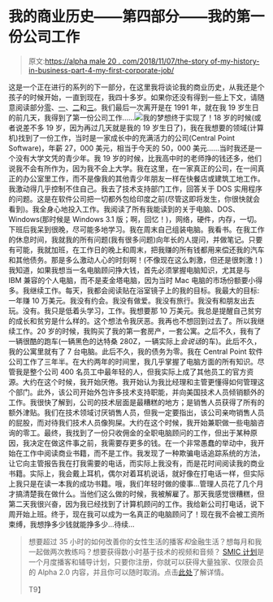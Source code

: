# 我的商业历史——第四部分——我的第一份公司工作

> 原文:[https://alpha male 20 . com/2018/11/07/the-story of-my-history-in-business-part-4-my-first-corporate-job/](https://alphamale20.com/2018/11/07/the-story-of-my-history-in-business-part-4-my-first-corporate-job/)

这是一个正在进行的系列的下一部分，在这里我将谈论我的商业历史，从我还是个孩子的时候开始，一直到现在，我四十多岁。如果你还没有得到一些上下文，请随意阅读部分[零](https://calebjonesblog.com/overview-business-life/)、[一](https://calebjonesblog.com/the-story-of-my-history-in-business-part-1-kid-entrepreneur/)、[二](https://calebjonesblog.com/the-story-of-my-history-in-business-part-2-my-first-real-work/)和[三](https://calebjonesblog.com/the-story-of-my-history-in-business-part-3-moving-out/)。我们最后一次离开是在 1991 年，就在我 19 岁生日的前几天，我得到了第一份公司工作……![](../Images/015490afa5c7f2ada860328e60516c58.png)我的梦想终于实现了！18 岁的时候(或者说差不多 19 岁，因为再过几天就是我的 19 岁生日了)，我在我想要的领域(计算机)找到了一份工作，当时是一家成长中的充满活力的公司(Central Point Software)，年薪 27，000 美元，相当于今天的 50，000 美元……当时我还是一个没有大学文凭的青少年。我 19 岁的时候，比我高中时的老师挣的钱还多，他们说我不会有所作为，因为我不会上大学。我在这里，在一家真正的公司，在一间真正的办公室里工作，而不是像我的其他青少年朋友一样在快餐店或建筑工地工作。我激动得几乎控制不住自己。我去了技术支持部门工作，回答关于 DOS 实用程序的问题。这是在软件公司把一切都外包给印度之前(尽管这即将发生，你很快就会看到)。我全身心地投入工作。我阅读了所有我能读到的关于电脑、DOS、Windows(那时候是 Windows 3.1 版；啊，回忆！)，网络，硬件，内存，一切。下班后我呆到很晚，尽可能多地学习。我在周末自己组装电脑。我看书。在我工作的休息时间，我就我的所有问题(我有很多问题)向年长的人提问，并做笔记。只要有可能，我就加班，在工作日的晚上和周末，把我赚的所有钱都用来偿还我的汽车和其他债务。那是多么激动人心的时刻啊！(不像现在这么刺激，但还是很刺激！)我知道，如果我想当一名电脑顾问挣大钱，首先必须掌握电脑知识，尤其是与 IBM 兼容的个人电脑，而不是麦金塔电脑，因为当时 Mac 电脑的市场份额要小得多。我继续工作。每天，我都会阅读贴在浴室镜子上的我的目标。我最大的目标:一年赚 10 万美元。我没有约会。我没有做爱。我没有旅行。我没有和朋友出去玩。没有。我只是低着头学习，工作。我想要那 10 万美元。我总是提醒自己贫穷的成长和贫穷是什么样的。这个想法令我厌恶。我再也不想回到过去了。所以我继续工作。20 岁的时候，我购买了我的第一套房产，一套公寓。之后不久，我有了一辆很酷的跑车(一辆黑色的达特桑 280Z，一辆实际上*会说话*的车)。此后不久，我的公寓里就有了 7 台电脑。此后不久，我的债务为零。我在 Central Point 软件公司工作了三年半。在大约两年的时间里，我几乎掌握了电脑方面的所有知识。尽管我是整个公司 400 名员工中最年轻的人，但我实际上成了其他员工的官方资源。大约在这个时候，我开始厌倦。我开始认为我比经理和主管更懂得如何管理这个部门。此外，该公司开始外包许多技术支持职能，并向美国技术人员倾销额外的工作。我很快了解到，公司的技术层面是最糟糕的地方；是销售人员获得了所有的额外津贴。我们在技术领域讨厌销售人员，但我一定要指出，该公司亲吻销售人员的屁股，而对待我们技术人员像狗屎。大约在这个时候，我开始兼职做一些电脑咨询的零工。最终，我找到了一份只收佣金的全职电脑顾问的工作，但出于某种原因，我决定在做这件事之前，我需要存更多的钱。在一个非常愚蠢的举动中，我开始在工作中阅读商业书籍，而不是工作。我发现了一种欺骗电话追踪系统的方法，让它向主管报告我在打我需要的电话，而实际上我没有，而是花时间阅读我的商业书籍。实际上，我会戴上耳机，偶尔对着耳机说话，就好像在打电话一样，但实际上我只是在读一本我的成功书籍。哦，我们年轻时做的傻事...管理人员花了几个月才搞清楚我在做什么。当他们这么做的时候，我被解雇了。那天我感觉很糟糕，但第二天我很兴奋，因为我已经找到了计算机顾问的工作。我给新公司打电话，说下周开始上班。终于，现在我可以成为一名真正的电脑顾问了！现在我不会被工资所束缚，我想挣多少钱就能挣多少…待续…

> 想要超过 35 小时的如何改善你的女性生活的播客*和*金融生活？想每月和我一起做两次教练吗？想要获得数小时基于技术的视频和音频？ [SMIC 计划](https://alphamale20.kartra.com/page/vIL17)是一个月度播客和辅导计划，只要你注册，你就可以获得大量独家、仅限会员的 Alpha 2.0 内容，并且你可以随时取消。点击[此处](https://alphamale20.kartra.com/page/vIL17)了解详情。
> 
> T9】